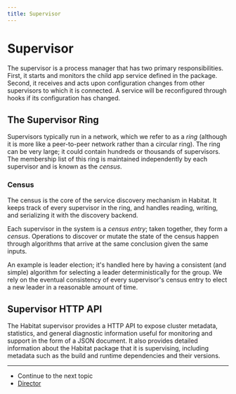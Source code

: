 ```yaml
---
title: Supervisor
---
```


# Supervisor

The supervisor is a process manager that has two primary responsibilities. First, it starts and monitors the child app service defined in the package. Second, it receives and acts upon configuration changes from other supervisors to which it is connected. A service will be reconfigured through hooks if its configuration has changed.

## The Supervisor Ring

Supervisors typically run in a network, which we refer to as a *ring* (although it is more like a peer-to-peer network rather than a circular ring). The ring can be very large; it could contain hundreds or thousands of supervisors. The membership list of this ring is maintained independently by each supervisor and is known as the *census*.

### Census

The census is the core of the service discovery mechanism in Habitat. It keeps track of every supervisor in the ring, and handles reading, writing, and serializing it with the discovery backend.

Each supervisor in the system is a *census entry*; taken together, they form a *census*. Operations to discover or mutate the state of the census happen through algorithms that arrive at the same conclusion given the same inputs.

An example is leader election; it's handled here by having a consistent (and simple) algorithm for selecting a leader deterministically for the group. We rely on the eventual consistency of every supervisor's census entry to elect a new leader in a reasonable amount of time.

## Supervisor HTTP API

The Habitat supervisor provides a HTTP API to expose cluster metadata, statistics, and general diagnostic information useful for monitoring and support in the form of a JSON document. It also provides detailed information about the Habitat package that it is supervising, including metadata such as the build and runtime dependencies and their versions.

<hr>
<ul class="main-content--link-nav">
  <li>Continue to the next topic</li>
  <li><a href="/docs/concepts-director">Director</a></li>
</ul>
